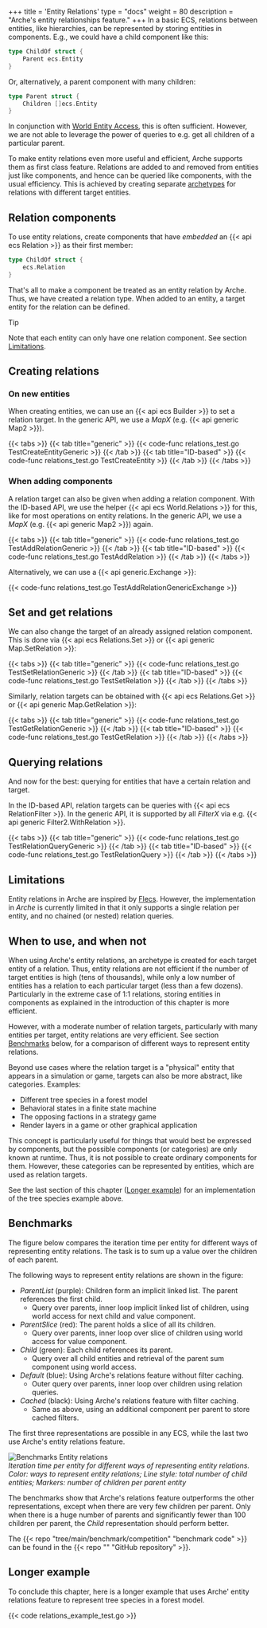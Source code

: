 +++
title = 'Entity Relations'
type = "docs"
weight = 80
description = "Arche's entity relationships feature."
+++
In a basic ECS, relations between entities, like hierarchies, can be represented
by storing entities in components.
E.g., we could have a child component like this:

```go
type ChildOf struct {
    Parent ecs.Entity
}
```

Or, alternatively, a parent component with many children:

```go
type Parent struct {
    Children []ecs.Entity
}
```

In conjunction with [World Entity Access](./world-access), this is often sufficient.
However, we are not able to leverage the power of queries to e.g. get all children of a particular parent.

To make entity relations even more useful and efficient, Arche supports them as first class feature.
Relations are added to and removed from entities just like components,
and hence can be queried like components, with the usual efficiency.
This is achieved by creating separate [archetypes](/background/architecture#archetypes)
for relations with different target entities.

## Relation components

To use entity relations, create components that have *embedded* an {{< api ecs Relation >}} as their first member:

```go
type ChildOf struct {
    ecs.Relation
}
```

That's all to make a component be treated as an entity relation by Arche.
Thus, we have created a relation type. When added to an entity, a target entity for the relation can be defined.

> [!TIP]
> Note that each entity can only have one relation component. See section [Limitations](#limitations).

## Creating relations

### On new entities

When creating entities, we can use an {{< api ecs Builder >}} to set a relation target.
In the generic API, we use a *MapX* (e.g. {{< api generic Map2 >}}).

{{< tabs >}}
{{< tab title="generic" >}}
{{< code-func relations_test.go TestCreateEntityGeneric >}}
{{< /tab >}}
{{< tab title="ID-based" >}}
{{< code-func relations_test.go TestCreateEntity >}}
{{< /tab >}}
{{< /tabs >}}

### When adding components

A relation target can also be given when adding a relation component.
With the ID-based API, we use the helper {{< api ecs World.Relations >}} for this,
like for most operations on entity relations.
In the generic API, we use a *MapX* (e.g. {{< api generic Map2 >}}) again.

{{< tabs >}}
{{< tab title="generic" >}}
{{< code-func relations_test.go TestAddRelationGeneric >}}
{{< /tab >}}
{{< tab title="ID-based" >}}
{{< code-func relations_test.go TestAddRelation >}}
{{< /tab >}}
{{< /tabs >}}

Alternatively, we can use a {{< api generic.Exchange >}}:

{{< code-func relations_test.go TestAddRelationGenericExchange >}}

## Set and get relations

We can also change the target of an already assigned relation component.
This is done via {{< api ecs Relations.Set >}} or {{< api generic Map.SetRelation >}}:

{{< tabs >}}
{{< tab title="generic" >}}
{{< code-func relations_test.go TestSetRelationGeneric >}}
{{< /tab >}}
{{< tab title="ID-based" >}}
{{< code-func relations_test.go TestSetRelation >}}
{{< /tab >}}
{{< /tabs >}}

Similarly, relation targets can be obtained with {{< api ecs Relations.Get >}} or {{< api generic Map.GetRelation >}}:

{{< tabs >}}
{{< tab title="generic" >}}
{{< code-func relations_test.go TestGetRelationGeneric >}}
{{< /tab >}}
{{< tab title="ID-based" >}}
{{< code-func relations_test.go TestGetRelation >}}
{{< /tab >}}
{{< /tabs >}}

## Querying relations

And now for the best: querying for entities that have a certain relation and target.

In the ID-based API, relation targets can be queries with {{< api ecs RelationFilter >}}.
In the generic API, it is supported by all *FilterX* via e.g. {{< api generic Filter2.WithRelation >}}.

{{< tabs >}}
{{< tab title="generic" >}}
{{< code-func relations_test.go TestRelationQueryGeneric >}}
{{< /tab >}}
{{< tab title="ID-based" >}}
{{< code-func relations_test.go TestRelationQuery >}}
{{< /tab >}}
{{< /tabs >}}

## Limitations

Entity relations in Arche are inspired by [Flecs](https://github.com/SanderMertens/flecs).
However, the implementation in *Arche* is currently limited in that it only supports a single relation per entity, and no chained (or nested) relation queries.

## When to use, and when not

When using Arche's entity relations, an archetype is created for each target entity of a relation.
Thus, entity relations are not efficient if the number of target entities is high (tens of thousands),
while only a low number of entities has a relation to each particular target (less than a few dozens).
Particularly in the extreme case of 1:1 relations, storing entities in components
as explained in the introduction of this chapter is more efficient.

However, with a moderate number of relation targets, particularly with many entities per target,
entity relations are very efficient. See section [Benchmarks](#benchmarks) below, for a comparison of different ways to represent entity relations.

Beyond use cases where the relation target is a "physical" entity that appears
in a simulation or game, targets can also be more abstract, like categories.
Examples:

 - Different tree species in a forest model
 - Behavioral states in a finite state machine
 - The opposing factions in a strategy game
 - Render layers in a game or other graphical application

This concept is particularly useful for things that would best be expressed by components,
but the possible components (or categories) are only known at runtime.
Thus, it is not possible to create ordinary components for them.
However, these categories can be represented by entities, which are used as relation targets.

See the last section of this chapter ([Longer example](#longer-example))
for an implementation of the tree species example above.

## Benchmarks

The figure below compares the iteration time per entity for different ways of representing entity relations.
The task is to sum up a value over the children of each parent.

The following ways to represent entity relations are shown in the figure:

* *ParentList* (purple): Children form an implicit linked list. The parent references the first child.
  * Query over parents, inner loop implicit linked list of children, using world access for next child and value component.
* *ParentSlice* (red): The parent holds a slice of all its children.
  * Query over parents, inner loop over slice of children using world access for value component.
* *Child* (green): Each child references its parent.
  * Query over all child entities and retrieval of the parent sum component using world access.
* *Default* (blue): Using Arche's relations feature without filter caching.
  * Outer query over parents, inner loop over children using relation queries.
* *Cached* (black): Using Arche's relations feature with filter caching.
  * Same as above, using an additional component per parent to store cached filters.

The first three representations are possible in any ECS, while the last two use Arche's entity relations feature.

![Benchmarks Entity relations](https://user-images.githubusercontent.com/44003176/238461931-7824bfeb-4a03-49e8-9de8-0650032259c0.svg)  
*Iteration time per entity for different ways of representing entity relations. Color: ways to represent entity relations; Line style: total number of child entities; Markers: number of children per parent entity*

The benchmarks show that Arche's relations feature outperforms the other representations, except when there are very few children per parent.
Only when there is a huge number of parents and significantly fewer than 100 children per parent,
the *Child* representation should perform better.

The {{< repo "tree/main/benchmark/competition" "benchmark code" >}}
can be found in the {{< repo "" "GitHub repository" >}}.

## Longer example

To conclude this chapter, here is a longer example that uses Arche' entity relations feature
to represent tree species in a forest model.

{{< code relations_example_test.go >}}

